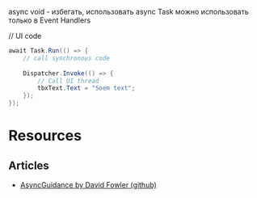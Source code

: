 async void - избегать, использовать async Task
можно использовать только в Event Handlers

// UI code
```csharp
await Task.Run(() => { 
	// call synchronous code	
	
	Dispatcher.Invoke(() => {
		// Call UI thread
		tbxText.Text = "Soem text";
	});
});
```
# Resources
## Articles
* [AsyncGuidance by David Fowler (github)](https://github.com/davidfowl/AspNetCoreDiagnosticScenarios/blob/master/AsyncGuidance.md)
